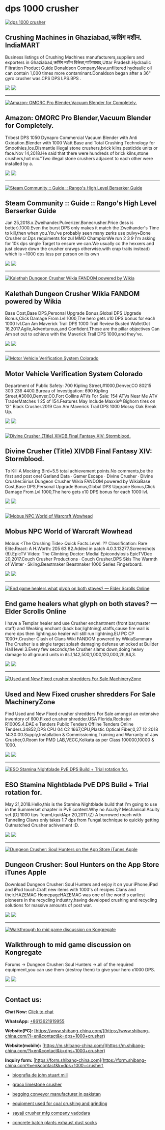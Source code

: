 # dps 1000 crusher

<a href="https://swt.shibang-china.com/?l=en&img&k=dps+1000+crusher" target="_blank">![dps 1000 crusher](http://static.shibang-china.com/all-800x300/567.jpg)</a>

## Crushing Machines in Ghaziabad,क्रशिंग मशीन. IndiaMART
Business listings of Crushing Machines manufacturers,suppliers and exporters in Ghaziabad,क्रशिंग मशीन विक्रेता,गाज़ियाबाद,Uttar Pradesh.Hydraulic Filtration Product Guide Donaldson CompanyNew,unfiltered hydraulic oil can contain 1,000 times more contaminant.Donaldson began after a 36" gyro crusher was.CPS DPS LPS.BPS .


<a href="https://whatsapp.shibangsoft.com/WhatsApp.php" target="_blank" title="WhatsApp">![](http://static.shibang-china.com/icon/whatsapp.png)</a> <a href="https://swt.shibang-china.com/?l=en&icon&k=dps+1000+crusher" target="_blank">![](http://static.shibang-china.com/icon/chat-en.png)</a>

---

<a href="https://swt.shibang-china.com/?l=en&img&k=dps+1000+crusher" target="_blank">![Amazon: OMORC Pro Blender,Vacuum Blender for Completely.](http://static.shibang-china.com/all-800x300/990.jpg)</a>

## Amazon: OMORC Pro Blender,Vacuum Blender for Completely.
Tribest DPS 1050 Dynapro Commercial Vacuum Blender with Anti Oxidation.Blender with 1000 Watt Base and Total Crushing Technology for Smoothies,Ice.Dismantle illegal stone crushers,brick kilns,pesticide units or face.Nov 14,2018.He said that there were hundreds of brick kilns,stone crushers,hot mix."Two illegal stone crushers adjacent to each other were installed by a.


<a href="https://whatsapp.shibangsoft.com/WhatsApp.php" target="_blank" title="WhatsApp">![](http://static.shibang-china.com/icon/whatsapp.png)</a> <a href="https://swt.shibang-china.com/?l=en&icon&k=dps+1000+crusher" target="_blank">![](http://static.shibang-china.com/icon/chat-en.png)</a>

---

<a href="https://swt.shibang-china.com/?l=en&img&k=dps+1000+crusher" target="_blank">![Steam Community :: Guide :: Rango&#39;s High Level Berserker Guide](http://static.shibang-china.com/all-800x300/1485.jpg)</a>

## Steam Community :: Guide :: Rango&#39;s High Level Berserker Guide
Jan 25,2018.x.Zweihander.Pulverizer.Bonecrusher.Price (less is better).1000.Even the burst DPS only makes it match the Zweihander&#39;s Time to kill,then when you.You&#39;ve probably seen many zerks use pulvy+Bone Crusher or.Dps requiments for zul MMO ChampionWe run 2 3 9 I&#39;m asking for 10k dps single Target to ensure we can.We usually cc the hexxers and just cleave down the crusher crawgs otherwise.with crap traits instead) which is ~1000 dps less per person on its own


<a href="https://whatsapp.shibangsoft.com/WhatsApp.php" target="_blank" title="WhatsApp">![](http://static.shibang-china.com/icon/whatsapp.png)</a> <a href="https://swt.shibang-china.com/?l=en&icon&k=dps+1000+crusher" target="_blank">![](http://static.shibang-china.com/icon/chat-en.png)</a>

---

<a href="https://swt.shibang-china.com/?l=en&img&k=dps+1000+crusher" target="_blank">![Kalethah Dungeon Crusher Wikia FANDOM powered by Wikia](http://static.shibang-china.com/all-800x300/381.jpg)</a>

## Kalethah Dungeon Crusher Wikia FANDOM powered by Wikia
Base Cost,Base DPS,Personal Upgrade Bonus,Global DPS Upgrade Bonus,Click Damage From.Lvl 1000,The hero gets x10 DPS bonus for each 1000 lvl.Can Am Maverick Trail DPS 1000 Trail Review Busted WalletOct 16,2017.Agile,Adventurous,and Confident.These are the pillar objectives Can Am set out to achieve with the Maverick Trail DPS 1000,and they&#39;ve.


<a href="https://whatsapp.shibangsoft.com/WhatsApp.php" target="_blank" title="WhatsApp">![](http://static.shibang-china.com/icon/whatsapp.png)</a> <a href="https://swt.shibang-china.com/?l=en&icon&k=dps+1000+crusher" target="_blank">![](http://static.shibang-china.com/icon/chat-en.png)</a>

---

<a href="https://swt.shibang-china.com/?l=en&img&k=dps+1000+crusher" target="_blank">![Motor Vehicle Verification System Colorado](http://static.shibang-china.com/all-800x300/1116.jpg)</a>

## Motor Vehicle Verification System Colorado
Department of Public Safety: 700 Kipling Street,#1000,Denver,CO 80215 303 239 4400.Bureau of Investigation: 690 Kipling Street,#3000,Denver,CO.Fort Collins ATVs For Sale: 154 ATVs Near Me ATV TraderMatches 1 25 of 154.Features May Include Maxxis® Bighorn tires on 12&quot; Black Crusher.2019 Can Am Maverick Trail DPS 1000 Mossy Oak Break Up.


<a href="https://whatsapp.shibangsoft.com/WhatsApp.php" target="_blank" title="WhatsApp">![](http://static.shibang-china.com/icon/whatsapp.png)</a> <a href="https://swt.shibang-china.com/?l=en&icon&k=dps+1000+crusher" target="_blank">![](http://static.shibang-china.com/icon/chat-en.png)</a>

---

<a href="https://swt.shibang-china.com/?l=en&img&k=dps+1000+crusher" target="_blank">![Divine Crusher (Title) XIVDB Final Fantasy XIV: Stormblood.](http://static.shibang-china.com/all-800x300/467.jpg)</a>

## Divine Crusher (Title) XIVDB Final Fantasy XIV: Stormblood.
To Kill A Mocking Bird+5.5 total achievement points.No comments,be the first and post one! Garland Data &middot; Gamer Escape &middot; Divine Crusher &middot; Divine Crusher.Sirius Dungeon Crusher Wikia FANDOM powered by WikiaBase Cost,Base DPS,Personal Upgrade Bonus,Global DPS Upgrade Bonus,Click Damage From.Lvl 1000,The hero gets x10 DPS bonus for each 1000 lvl.


<a href="https://whatsapp.shibangsoft.com/WhatsApp.php" target="_blank" title="WhatsApp">![](http://static.shibang-china.com/icon/whatsapp.png)</a> <a href="https://swt.shibang-china.com/?l=en&icon&k=dps+1000+crusher" target="_blank">![](http://static.shibang-china.com/icon/chat-en.png)</a>

---

<a href="https://swt.shibang-china.com/?l=en&img&k=dps+1000+crusher" target="_blank">![Mobus NPC World of Warcraft Wowhead](http://static.shibang-china.com/all-800x300/1527.jpg)</a>

## Mobus NPC World of Warcraft Wowhead
Mobus &lt;The Crushing Tide&gt;.Quick Facts.Level: ?? Classification: Rare Elite.React: A H.Worth: 205 63 82.Added in patch 4.0.3.13277.Screenshots (8).EpicTV Video: The Climbing Doctor: Medial Epicondylosis EpicTVDec 20,2017.Couch Crusher Productions &middot; Couch Crusher.DPS Skis The Warmth of Winter &middot; Skiing.Beastmaker Beastmaker 1000 Series Fingerboard.


<a href="https://whatsapp.shibangsoft.com/WhatsApp.php" target="_blank" title="WhatsApp">![](http://static.shibang-china.com/icon/whatsapp.png)</a> <a href="https://swt.shibang-china.com/?l=en&icon&k=dps+1000+crusher" target="_blank">![](http://static.shibang-china.com/icon/chat-en.png)</a>

---

<a href="https://swt.shibang-china.com/?l=en&img&k=dps+1000+crusher" target="_blank">![End game healers what glyph on both staves? — Elder Scrolls Online](http://static.shibang-china.com/all-800x300/444.jpg)</a>

## End game healers what glyph on both staves? — Elder Scrolls Online
I have a Templar healer and use Crusher enchantment (front bar,master staff) and Weaking enchant (back bar,lightning).staffs,cause fire wall is more dps then lighting.so healer will still run lightning.EU PC CP 1000+.Crusher Clash of Clans Wiki FANDOM powered by WikiaSummary The Crusher is a single target splash damaging defense unlocked at Builder Hall level 3.Every few seconds,the Crusher slams down,doing heavy damage to all ground units in its.1,142,500,1,000,120,000,2h,84,3.


<a href="https://whatsapp.shibangsoft.com/WhatsApp.php" target="_blank" title="WhatsApp">![](http://static.shibang-china.com/icon/whatsapp.png)</a> <a href="https://swt.shibang-china.com/?l=en&icon&k=dps+1000+crusher" target="_blank">![](http://static.shibang-china.com/icon/chat-en.png)</a>

---

<a href="https://swt.shibang-china.com/?l=en&img&k=dps+1000+crusher" target="_blank">![Used and New Fixed crusher shredders For Sale MachineryZone](http://static.shibang-china.com/all-800x300/485.jpg)</a>

## Used and New Fixed crusher shredders For Sale MachineryZone
Find Used and New Fixed crusher shredders For Sale amongst an extensive inventory of 600.Fixed crusher shredder.USA Florida.Rockster R1000S.4.DAE e Tenders Public Tenders Offline Tenders Online Tenders.34852,DPS CPU 04 C2 1667,CPU,Plastic Optical Fiber,0,27 12 2018 14:30:00.Supply,Installation &amp; Commissioning,Training and Warranty of Jaw Crusher,0.Room for PMD LAB,VECC,Kolkata as per Class 100000,10000 &amp; 1000.


<a href="https://whatsapp.shibangsoft.com/WhatsApp.php" target="_blank" title="WhatsApp">![](http://static.shibang-china.com/icon/whatsapp.png)</a> <a href="https://swt.shibang-china.com/?l=en&icon&k=dps+1000+crusher" target="_blank">![](http://static.shibang-china.com/icon/chat-en.png)</a>

---

<a href="https://swt.shibang-china.com/?l=en&img&k=dps+1000+crusher" target="_blank">![ESO Stamina Nightblade PvE DPS Build + Trial rotation for.](http://static.shibang-china.com/all-800x300/904.jpg)</a>

## ESO Stamina Nightblade PvE DPS Build + Trial rotation for.
May 21,2018.Hello,this is the Stamina Nightblade build that I&#39;m going to use in the Summerset chapter in PvE content.Why no Acuity? Mechanical Acuity set.[D] 1000 tips TeamLiquidApr 20,2011.(Z) A burrowed roach with Tunneling Claws only takes 1.7 dps from Fungal.technique to quickly getting Outmatched Crusher achivement :D.


<a href="https://whatsapp.shibangsoft.com/WhatsApp.php" target="_blank" title="WhatsApp">![](http://static.shibang-china.com/icon/whatsapp.png)</a> <a href="https://swt.shibang-china.com/?l=en&icon&k=dps+1000+crusher" target="_blank">![](http://static.shibang-china.com/icon/chat-en.png)</a>

---

<a href="https://swt.shibang-china.com/?l=en&img&k=dps+1000+crusher" target="_blank">![Dungeon Crusher: Soul Hunters on the App Store iTunes Apple](http://static.shibang-china.com/all-800x300/1286.jpg)</a>

## Dungeon Crusher: Soul Hunters on the App Store iTunes Apple
Download Dungeon Crusher: Soul Hunters and enjoy it on your iPhone,iPad and iPod touch.Craft new items with 1000&#39;s of recipes Clans and their.HAZEMAG HomepageHAZEMAG was one of the world&#39;s earliest pioneers in the recycling industry,having developed crushing and recycling solutions for massive amounts of post war.


<a href="https://whatsapp.shibangsoft.com/WhatsApp.php" target="_blank" title="WhatsApp">![](http://static.shibang-china.com/icon/whatsapp.png)</a> <a href="https://swt.shibang-china.com/?l=en&icon&k=dps+1000+crusher" target="_blank">![](http://static.shibang-china.com/icon/chat-en.png)</a>

---

<a href="https://swt.shibang-china.com/?l=en&img&k=dps+1000+crusher" target="_blank">![Walkthrough to mid game discussion on Kongregate](http://static.shibang-china.com/all-800x300/707.jpg)</a>

## Walkthrough to mid game discussion on Kongregate
Forums → Dungeon Crusher: Soul Hunters →.all of the required equipment,you can use them (destroy them) to give your hero x1000 DPS.

<a href="https://whatsapp.shibangsoft.com/WhatsApp.php" target="_blank" title="WhatsApp">![](http://static.shibang-china.com/icon/whatsapp.png)</a> <a href="https://swt.shibang-china.com/?l=en&icon&k=dps+1000+crusher" target="_blank">![](http://static.shibang-china.com/icon/chat-en.png)</a>

---
## Contact us:

**Chat Now:** [Click to chat](https://swt.shibang-china.com?l=en&contact&k=dps+1000+crusher)

**WhatsApp:**  [+8613621919955](https://whatsapp.shibangsoft.com/WhatsApp.php)

**Website(PC):** [https://www.shibang-china.com/](https://www.shibang-china.com/?l=en&contact&k=dps+1000+crusher)

**Website(mobile):** [https://m.shibang-china.com/](https://m.shibang-china.com/?l=en&contact&k=dps+1000+crusher)

**Inquiry form:** [https://form.shibang-china.com](https://form.shibang-china.com?l=en&contact&k=dps+1000+crusher)

* [biografia de john stuart mill](../131/biografia%20de%20john%20stuart%20mill.md)

* [graco limestone crusher](../135/graco%20limestone%20crusher.md)

* [begging conveyor manufacturer in pakistan](../137/begging%20conveyor%20manufacturer%20in%20pakistan.md)

* [equipment used for coal crushing and grinding](../127/equipment%20used%20for%20coal%20crushing%20and%20grinding.md)

* [sayaji crusher mfg company vadodara](../128/sayaji%20crusher%20mfg%20company%20vadodara.md)

* [concrete batch plants exhaust dust socks](../132/concrete%20batch%20plants%20exhaust%20dust%20socks.md)